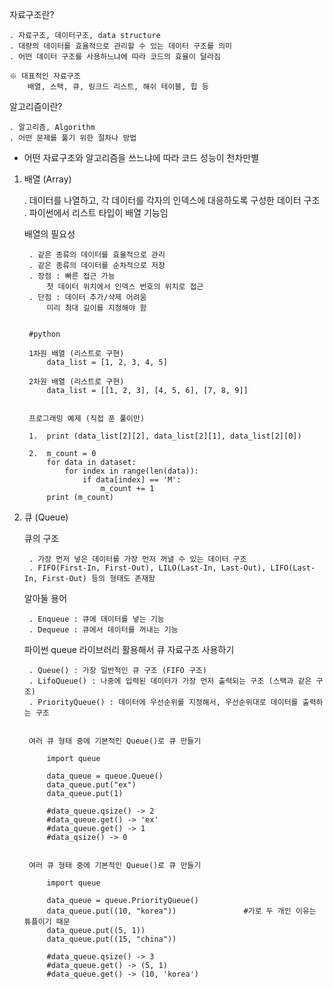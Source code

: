 자료구조란?

    . 자료구조, 데이터구조, data structure
    . 대량의 데이터를 효율적으로 관리할 수 있는 데이터 구조를 의미
    . 어떤 데이터 구조를 사용하느냐에 따라 코드의 효율이 달라짐

    ※ 대표적인 자료구조
        배열, 스택, 큐, 링크드 리스트, 해쉬 테이블, 힙 등


알고리즘이란?

    . 알고리즘, Algorithm
    . 어떤 문제를 풀기 위한 절차나 방법


* 어떤 자료구조와 알고리즘을 쓰느냐에 따라 코드 성능이 천차만별



1. 배열 (Array)
    
    . 데이터를 나열하고, 각 데이터를 각자의 인덱스에 대응하도록 구성한 데이터 구조
    . 파이썬에서 리스트 타입이 배열 기능임


    배열의 필요성

        . 같은 종류의 데이터를 효율적으로 관리
        . 같은 종류의 데이터를 순차적으로 저장
        . 장점 : 빠른 접근 가능
            첫 데이터 위치에서 인덱스 번호의 위치로 접근
        . 단점 : 데이터 추가/삭제 어려움
            미리 최대 길이를 지정해야 함


        #python

        1차원 배열 (리스트로 구현)
            data_list = [1, 2, 3, 4, 5]

        2차원 배열 (리스트로 구현)
            data_list = [[1, 2, 3], [4, 5, 6], [7, 8, 9]]


        프로그래밍 예제 (직접 푼 풀이만)

        1.  print (data_list[2][2], data_list[2][1], data_list[2][0])

        2.  m_count = 0
            for data in dataset:
                for index in range(len(data)):
                    if data[index] == 'M':
                        m_count += 1
            print (m_count)



2. 큐 (Queue)

    큐의 구조
    
        . 가장 먼저 넣은 데이터를 가장 먼저 꺼낼 수 있는 데이터 구조
        . FIFO(First-In, First-Out), LILO(Last-In, Last-Out), LIFO(Last-In, First-Out) 등의 형태도 존재함


    알아둘 용어

        . Enqueue : 큐에 데이터를 넣는 기능
        . Dequeue : 큐에서 데이터를 꺼내는 기능


    파이썬 queue 라이브러리 활용해서 큐 자료구조 사용하기

        . Queue() : 가장 일반적인 큐 구조 (FIFO 구조)
        . LifoQueue() : 나중에 입력된 데이터가 가장 먼저 출력되는 구조 (스택과 같은 구조)
        . PriorityQueue() : 데이터에 우선순위를 지정해서, 우선순위대로 데이터를 출력하는 구조

    
        여러 큐 형태 중에 기본적인 Queue()로 큐 만들기
        
            import queue

            data_queue = queue.Queue()
            data_queue.put("ex")
            data_queue.put(1)

            #data_queue.qsize() -> 2
            #data_queue.get() -> 'ex'
            #data_queue.get() -> 1
            #data_qsize() -> 0


        여러 큐 형태 중에 기본적인 Queue()로 큐 만들기
        
            import queue

            data_queue = queue.PriorityQueue()
            data_queue.put((10, "korea"))               #가로 두 개인 이유는 튜플이기 때문
            data_queue.put((5, 1))
            data_queue.put((15, "china"))

            #data_queue.qsize() -> 3
            #data_queue.get() -> (5, 1)
            #data_queue.get() -> (10, 'korea')

            